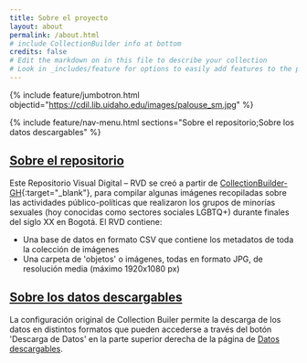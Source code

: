 ```yaml
---
title: Sobre el proyecto
layout: about
permalink: /about.html
# include CollectionBuilder info at bottom
credits: false
# Edit the markdown on in this file to describe your collection
# Look in _includes/feature for options to easily add features to the page
---
```


{% include feature/jumbotron.html objectid="https://cdil.lib.uidaho.edu/images/palouse_sm.jpg" %}

{% include feature/nav-menu.html sections="Sobre el repositorio;Sobre los datos descargables" %}

## [Sobre el repositorio](#sobre-el-repositorio)

Este Repositorio Visual Digital – RVD se creó a partir de [CollectionBuilder-GH](https://collectionbuilder.github.io/){:target="_blank"}, para compilar algunas imágenes recopiladas sobre las actividades público-políticas que realizaron los grupos de minorías sexuales (hoy conocidas como sectores sociales LGBTQ+) durante finales del siglo XX en Bogotá. El RVD contiene:

- Una base de datos en formato CSV que contiene los metadatos de toda la colección de imágenes
- Una carpeta de 'objetos' o imágenes, todas en formato JPG, de resolución media (máximo 1920x1080 px)

## [Sobre los datos descargables](#sobre-los-datos-descargables)

La configuración original de Collection Builer permite la descarga de los datos en distintos formatos que pueden accederse a través del botón 'Descarga de Datos' en la parte superior derecha de la página de [Datos descargables](/data.html).

